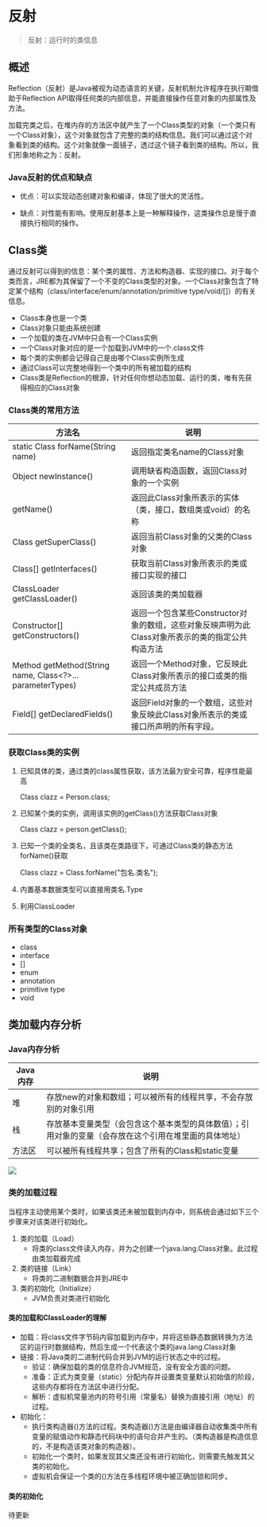 # 反射

> 反射：运行时的类信息

## 概述

Reflection（反射）是Java被视为动态语言的关键，反射机制允许程序在执行期借助于Reflection API取得任何类的内部信息，并能直接操作任意对象的内部属性及方法。

加载完类之后，在堆内存的方法区中就产生了一个Class类型的对象（一个类只有一个Class对象），这个对象就包含了完整的类的结构信息。我们可以通过这个对象看到类的结构。这个对象就像一面镜子，透过这个镜子看到类的结构。所以，我们形象地称之为：反射。

### Java反射的优点和缺点

- 优点：可以实现动态创建对象和编译，体现了很大的灵活性。



- 缺点：对性能有影响。使用反射基本上是一种解释操作，这类操作总是慢于直接执行相同的操作。

## Class类

通过反射可以得到的信息：某个类的属性、方法和构造器、实现的接口。对于每个类而言，JRE都为其保留了一个不变的Class类型的对象。一个Class对象包含了特定某个结构（class/interface/enum/annotation/primitive type/void/[]）的有关信息。

- Class本身也是一个类
- Class对象只能由系统创建
- 一个加载的类在JVM中只会有一个Class实例
- 一个Class对象对应的是一个加载到JVM中的一个.class文件
- 每个类的实例都会记得自己是由哪个Class实例所生成
- 通过Class可以完整地得到一个类中的所有被加载的结构
- Class类是Reflection的根源，针对任何你想动态加载、运行的类，唯有先获得相应的Class对象

### Class类的常用方法

| 方法名                                                    | 说明                                                         |
| --------------------------------------------------------- | ------------------------------------------------------------ |
| static Class forName(String name)                         | 返回指定类名name的Class对象                                  |
| Object newInstance()                                      | 调用缺省构造函数，返回Class对象的一个实例                    |
| getName()                                                 | 返回此Class对象所表示的实体（类，接口，数组类或void）的名称  |
| Class getSuperClass()                                     | 返回当前Class对象的父类的Class对象                           |
| Class[] getInterfaces()                                   | 获取当前Class对象所表示的类或接口实现的接口                  |
| ClassLoader getClassLoader()                              | 返回该类的类加载器                                           |
| Constructor[] getConstructors()                           | 返回一个包含某些Constructor对象的数组，这些对象反映声明为此Class对象所表示的类的指定公共构造方法 |
| Method getMethod(String name, Class<?>... parameterTypes) | 返回一个Method对象，它反映此Class对象所表示的接口或类的指定公共成员方法 |
| Field[] getDeclaredFields()                               | 返回Field对象的一个数组，这些对象反映此Class对象所表示的类或接口所声明的所有字段。 |

### 获取Class类的实例

1. 已知具体的类，通过类的class属性获取，该方法最为安全可靠，程序性能最高

   Class clazz = Person.class;

2. 已知某个类的实例，调用该实例的getClass()方法获取Class对象

   Class clazz = person.getClass();

3. 已知一个类的全类名，且该类在类路径下，可通过Class类的静态方法forName()获取

   Class clazz = Class.forName("包名.类名");

4. 内置基本数据类型可以直接用类名.Type
5. 利用ClassLoader

### 所有类型的Class对象

- class
- interface
- []
- enum
- annotation
- primitive type
- void

## 类加载内存分析

### Java内存分析

| Java内存 | 说明                                                         |
| -------- | ------------------------------------------------------------ |
| 堆       | 存放new的对象和数组；可以被所有的线程共享，不会存放别的对象引用 |
| 栈       | 存放基本变量类型（会包含这个基本类型的具体数值）；引用对象的变量（会存放在这个引用在堆里面的具体地址） |
| 方法区   | 可以被所有线程共享；包含了所有的Class和static变量            |



![](https://www.getheading.xyz/Pictures/JavaMemory.png)



### 类的加载过程

当程序主动使用某个类时，如果该类还未被加载到内存中，则系统会通过如下三个步骤来对该类进行初始化。

1. 类的加载（Load）
   - 将类的class文件读入内存，并为之创建一个java.lang.Class对象。此过程由类加载器完成
2. 类的链接（Link）
   - 将类的二进制数据合并到JRE中
3. 类的初始化（Initialize）
   - JVM负责对类进行初始化

#### 类的加载和ClassLoader的理解

- 加载：将class文件字节码内容加载到内存中，并将这些静态数据转换为方法区的运行时数据结构，然后生成一个代表这个类的java.lang.Class对象
- 链接：将Java类的二进制代码合并到JVM的运行状态之中的过程。
  - 验证：确保加载的类的信息符合JVM规范，没有安全方面的问题。
  - 准备：正式为类变量（static）分配内存并设置类变量默认初始值的阶段，这些内存都将在方法区中进行分配。
  - 解析：虚拟机常量池内的符号引用（常量名）替换为直接引用（地址）的过程。
- 初始化：
  - 执行类构造器<clinit>()方法的过程。类构造器<clinit>()方法是由编译器自动收集类中所有变量的赋值动作和静态代码块中的语句合并产生的。（类构造器是构造信息的，不是构造该类对象的构造器）。
  - 初始化一个类时，如果发现其父类还没有进行初始化，则需要先触发其父类的初始化。
  - 虚拟机会保证一个类的<clinit>()方法在多线程环境中被正确加锁和同步。



#### 类的初始化

待更新

